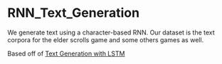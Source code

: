 # RNN_Text_Generation
We generate text using a character-based RNN. Our dataset is the text corpora for the elder scrolls game and some others games as well.

Based off of <a href="https://www.tensorflow.org/text/tutorials/text_generation">Text Generation with LSTM</a>
